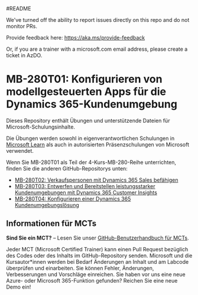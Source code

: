 #README

We've turned off the ability to report issues directly on this repo and do not monitor PRs.

Provide feedback here: https://aka.ms/provide-feedback

Or, if you are a trainer with a microsoft.com email address, please create a ticket in AzDO.

# MB-280T01: Konfigurieren von modellgesteuerten Apps für die Dynamics 365-Kundenumgebung

Dieses Repository enthält Übungen und unterstützende Dateien für Microsoft-Schulungsinhalte.

Die Übungen werden sowohl in eigenverantwortlichen Schulungen in [Microsoft Learn](https://learn.microsoft.com) als auch in autorisierten Präsenzschulungen von Microsoft verwendet.

Wenn Sie MB-280T01 als Teil der 4-Kurs-MB-280-Reihe unterrichten, finden Sie die anderen GitHub-Repositorys unten:
- [MB-280T02: Verkaufspersonen mit Dynamics 365 Sales befähigen](https://github.com/MicrosoftLearning/MB-280T02-Empower-sellers-with-Dynamics-365-Sales-and-Microsoft-365-Copilot-for-Sales)
- [MB-280T03: Entwerfen und Bereitstellen leistungsstarker Kundenumgebungen mit Dynamics 365 Customer Insights](https://github.com/MicrosoftLearning/MB-280T03-Design-and-deliver-powerful-customer-experiences-with-Dynamics-365-Customer-Insights)
- [MB-280T04: Konfigurieren einer Dynamics 365 Kundenumgebungslösung](https://github.com/MicrosoftLearning/MB-280T04-Configure-a-Dynamics-365-customer-experience-solution)

## Informationen für MCTs

**Sind Sie ein MCT?** – Lesen Sie unser [GitHub-Benutzerhandbuch für MCTs](https://microsoftlearning.github.io/MCT-User-Guide/).

Jeder MCT (Microsoft Certified Trainer) kann einen Pull Request bezüglich des Codes oder des Inhalts im GitHub-Repository senden. Microsoft und die Kursautor*innen werden bei Bedarf Änderungen an Inhalt und am Labcode überprüfen und einarbeiten. Sie können Fehler, Änderungen, Verbesserungen und Vorschläge einreichen. Sie haben vor uns eine neue Azure- oder Microsoft 365-Funktion gefunden? Reichen Sie eine neue Demo ein!

